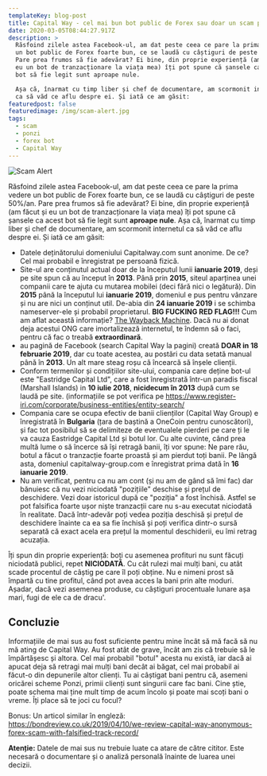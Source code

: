 ```yaml
---
templateKey: blog-post
title: Capital Way - cel mai bun bot public de Forex sau doar un scam ponzi?
date: 2020-03-05T08:44:27.917Z
description: >
  Răsfoind zilele astea Facebook-ul, am dat peste ceea ce pare la prima vedere
  un bot public de Forex foarte bun, ce se laudă cu câștiguri de peste 50%/an. 
  Pare prea frumos să fie adevărat? Ei bine, din proprie experiență (am făcut și
  eu un bot de tranzacționare la viața mea) îți pot spune că șansele ca acest
  bot să fie legit sunt aproape nule. 

  Așa că, înarmat cu timp liber și chef de documentare, am scormonit internetul
  ca să văd ce aflu despre ei. Și iată ce am găsit:
featuredpost: false
featuredimage: /img/scam-alert.jpg
tags:
  - scam
  - ponzi
  - forex bot
  - Capital Way
---
```

![Scam Alert](/img/scam-alert.jpg)

Răsfoind zilele astea Facebook-ul, am dat peste ceea ce pare la prima vedere un bot public de Forex foarte bun, ce se laudă cu câștiguri de peste 50%/an.  Pare prea frumos să fie adevărat? Ei bine, din proprie experiență (am făcut și eu un bot de tranzacționare la viața mea) îți pot spune că șansele ca acest bot să fie legit sunt **aproape nule**. 
Așa că, înarmat cu timp liber și chef de documentare, am scormonit internetul ca să văd ce aflu despre ei. Și iată ce am găsit:

* Datele deținătorului domeniului Capitalway.com sunt anonime. De ce? Cel mai probabil e înregistrat pe persoană fizică.
* Site-ul are conținutul actual doar de la începutul lunii **ianuarie 2019**, deși pe site spun că au început în **2013**. Până prin **2015**, siteul aparținea unei companii care te ajuta cu mutarea mobilei (deci fără nici o legătură). Din **2015** până la începutul lui **ianuarie 2019**, domeniul e pus pentru vânzare și nu are nici un conținut util. De-abia din **24 ianuarie 2019** i se schimba nameserver-ele și probabil proprietarul. **BIG FUCKING RED FLAG!!!** Cum am aflat această informație? [The Wayback Machine](https://web.archive.org/web/*/capitalway.com). Dacă nu ai donat deja acestui ONG care imortalizează internetul, te îndemn să o faci, pentru că fac o treabă **extraordinară**.
* au pagină de Facebook (search Capital Way la pagini) creată **DOAR in 18 februarie 2019**, dar cu toate acestea, au postări cu data setată manual până în **2013**. Un alt mare steag roșu că încearcă să înșele clienții.
* Conform termenilor și condițiilor site-ului, compania care deține bot-ul este "Eastridge Capital Ltd", care a fost înregistrată într-un paradis fiscal (Marshall Islands) in **10 iulie 2018**, **nicidecum în 2013** după cum se laudă pe site. (informațiile se pot verifica pe <https://www.register-iri.com/corporate/business-entities/entity-search/>
* Compania care se ocupa efectiv de banii clienților (Capital Way Group) e înregistrată în **Bulgaria** (țara de baștină a OneCoin pentru cunoscători), și fac tot posibilul să se delimiteze de eventualele pierderi pe care ți le va cauza Eastridge Capital Ltd și botul lor. Cu alte cuvinte, când prea multă lume o să încerce să își retragă banii, îți vor spune: Ne pare rău, botul a făcut o tranzacție foarte proastă și am pierdut toți banii. Pe lângă asta, domeniul capitalway-group.com e înregistrat prima dată în  **16 ianuarie 2019**.
* Nu am verificat, pentru ca nu am cont (și nu am de gând să îmi fac) dar bănuiesc că nu vezi niciodată "pozițiile" deschise și prețul de deschidere. Vezi doar istoricul după ce "poziția" a fost închisă. Astfel se pot falsifica foarte ușor niște tranzacții care nu s-au executat niciodată în realitate. Dacă într-adevăr poți vedea poziția deschisă și prețul de deschidere înainte ca ea sa fie închisă și poți verifica dintr-o sursă separată că exact acela era prețul la momentul deschiderii, eu îmi retrag acuzația.
 
Îți spun din proprie experiență: boți cu asemenea profituri nu sunt făcuți niciodată publici, repet **NICIODATĂ**. Cu cât rulezi mai mulți bani, cu atât scade procentul de câștig pe care îl poți obține. Nu e nimeni prost să împartă cu tine profitul, când pot avea acces la bani prin alte moduri. Așadar, dacă vezi  asemenea produse, cu câștiguri procentuale lunare așa mari, fugi de ele ca de dracu'.


## Concluzie
Informațiile de mai sus au fost suficiente pentru mine încât să mă facă să nu mă ating de Capital Way. Au fost atât de grave, încât am zis că trebuie să le împărtășesc și altora.  Cel mai probabil "botul" acesta nu există, iar dacă ai apucat deja să retragi mai mulți bani decât ai băgat, cel mai probabil ai făcut-o din depunerile altor clienți. Tu ai câștigat bani pentru că, asemeni oricărei scheme Ponzi, primii clienți sunt singurii care fac bani. Cine știe, poate schema mai ține mult timp de acum încolo și poate mai scoți bani o vreme. Îți place să te joci cu focul?

Bonus: Un articol similar în engleză: <https://bondreview.co.uk/2019/04/10/we-review-capital-way-anonymous-forex-scam-with-falsified-track-record/>

**Atenție:** Datele de mai sus nu trebuie luate ca atare de către cititor. Este necesară o documentare și o analiză personală înainte de luarea unei decizii.
